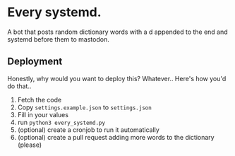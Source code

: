 # Every systemd.

A bot that posts random dictionary words with a d appended to the end and systemd before them to mastodon.

## Deployment

Honestly, why would you want to deploy this? Whatever.. Here's how you'd do that..

1. Fetch the code
2. Copy `settings.example.json` to `settings.json`
3. Fill in your values
4. run `python3 every_systemd.py`
5. (optional) create a cronjob to run it automatically
6. (optional) create a pull request adding more words to the dictionary (please)
